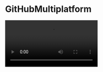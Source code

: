 # GitHubMultiplatform

<video src="https://github.com/mslalith/focus_launcher/assets/15076234/d6138537-81e1-464c-a2eb-0aadd30da6c5">


## Built With
- [Kotlin](https://kotlinlang.org/) - First class and official programming language for Android development.
- [Compose Multiplatform](https://www.jetbrains.com/lp/compose-multiplatform/) - Develop stunning shared UIs for Android, iOS, desktop, and web.
- [Coroutines](https://kotlinlang.org/docs/reference/coroutines-overview.html) - For asynchronous and more...
- [Apollo Client](https://www.apollographql.com/docs/kotlin) - A strongly-typed, caching GraphQL client for Java and Kotlin multiplatform.
- [Ktor](https://ktor.io/) - Lightweight & simple asynchronous HTTP Client
- [Koin](https://insert-koin.io/) - The pragmatic Kotlin & Kotlin Multiplatform Dependency Injection framework
- [SQLDelight](https://cashapp.github.io/sqldelight/2.0.0/) - SQLDelight generates typesafe Kotlin APIs from your SQL statements.
- [Arrow](https://arrow-kt.io/) - Arrow brings idiomatic functional programming to Kotlin.
- [Voyager](https://voyager.adriel.cafe/) - A multiplatform navigation library built for, and seamlessly integrated with, Jetpack Compose.
- [moko-resources](https://github.com/icerockdev/moko-resources) - Resources access for mobile (android & ios) Kotlin Multiplatform development.
- [multiplatform-settings](https://github.com/russhwolf/multiplatform-settings) - A Kotlin Multiplatform library for saving simple key-value data.


## Donation
Support this project by buying me a cup of coffee :)

<a href="https://www.buymeacoffee.com/msLalith" target="_blank"><img src="https://www.buymeacoffee.com/assets/img/custom_images/orange_img.png" alt="Buy Me A Coffee" style="height: 41px !important;width: 174px !important;box-shadow: 0px 3px 2px 0px rgba(190, 190, 190, 0.5) !important;-webkit-box-shadow: 0px 3px 2px 0px rgba(190, 190, 190, 0.5) !important;" ></a>